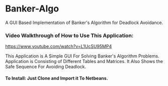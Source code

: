 # Banker-Algo
A GUI Based Implementation of Banker's Algorithm for Deadlock Avoidance.


### Video Walkthrough of How to Use This Application:
https://www.youtube.com/watch?v=L1UcSU95MP4


This Application is A Simple GUI For Solving Banker's Algorithm Problems.
Application is Consisting of Different Tables and Matrices. It Also Shows the Safe Sequence For Avoiding Deadlock.



#### To Install: Just Clone and Import it To Netbeans.



